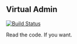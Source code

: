 Virtual Admin
---
[![Build Status](https://travis-ci.org/kosuha606/virtual-admin.svg?branch=master)](https://travis-ci.org/kosuha606/virtual-admin)

Read the code. If you want.
